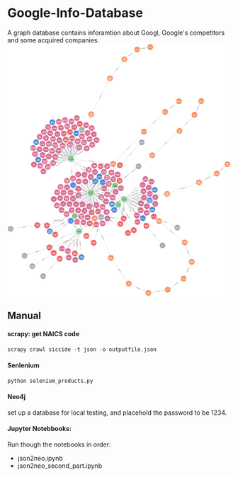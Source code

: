 # Google-Info-Database

A graph database contains inforamtion about Googl, Google's competitors and some acquired companies. 
![logo](./graph2.png)

## Manual
#### scrapy: get NAICS code
```
scrapy crawl siccide -t json -o outputfile.json
```
#### Senlenium 
```
python selenium_products.py 
```
#### Neo4j
set up a database for local testing, and placehold the password to be 1234.
#### Jupyter Notebbooks:
Run though the notebooks in order:

- json2neo.ipynb
- json2neo_second_part.ipynb



